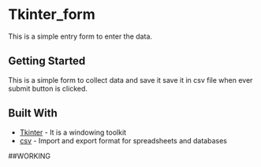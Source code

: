 # Tkinter_form
This is a simple entry form to enter the data.

## Getting Started

This is a simple form to collect data and save it save it in csv file when ever submit button is clicked.

## Built With

* [Tkinter](https://docs.python.org/3/library/tk.html) - It is a windowing toolkit
* [csv](https://docs.python.org/3/library/csv.html) - Import and export format for spreadsheets and databases

##WORKING
